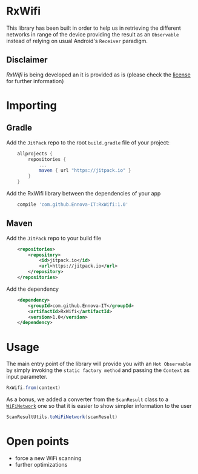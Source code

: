 RxWifi
==========

This library has been built in order to help us in retrieving the different networks in range of
the device providing the result as an `Observable` instead of relying on usual Android's `Receiver` 
paradigm.

Disclaimer
-----------
*RxWifi* is being developed an it is provided as is (please check the [license][license] for further
information)

Importing
==========
Gradle
---------
Add the `JitPack` repo to the root `build.gradle` file of your project:
```groovy
    allprojects {
        repositories {
            ...
            maven { url "https://jitpack.io" }
        }
    }
```
Add the RxWifi library between the dependencies of your app
```groovy
    compile 'com.github.Ennova-IT:RxWifi:1.0'
```

Maven
--------
Add the `JitPack` repo to your build file
```xml
    <repositories>
        <repository>
	        <id>jitpack.io</id>
	        <url>https://jitpack.io</url>
	    </repository>
    </repositories>
```
Add the dependency
```xml
    <dependency>
        <groupId>com.github.Ennova-IT</groupId>
    	<artifactId>RxWifi</artifactId>
    	<version>1.0</version>
    </dependency>
```

Usage
=======
The main entry point of the library will provide you with an `Hot Observable` by simply invoking the
`static factory method` and passing the `Context` as input parameter.

```java
RxWifi.from(context)
```

As a bonus, we added a converter from the `ScanResult` class to a [`WiFiNetwork`][wifinetwork] one so
that it is easier to show simpler information to the user

```java
ScanResultUtils.toWiFiNetwork(scanResult)
```    
Open points
=======
* force a new WiFi scanning
* further optimizations

[license]:https://github.com/Ennova-IT/RxWifi/blob/master/LICENSE.md
[wifinetwork]:https://github.com/Ennova-IT/RxWifi/blob/master/rxwifi/src/main/java/it/ennova/rxwifi/WiFiNetwork.java
